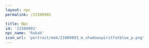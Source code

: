 ```yaml
---
layout: npc
permalink: /21500901

title: Npc
id: '21500901'
npc_name: 'Rubab'
icon_url: 'portrait/mob/21000893_m_shadowspiritfatblue_p.png'
---
```

